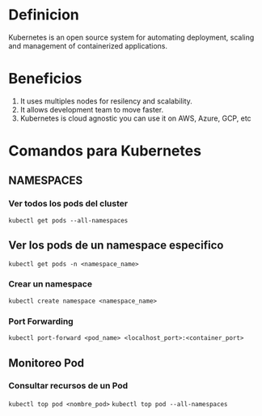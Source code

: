 # Definicion
Kubernetes is an open source system for automating deployment, scaling and management of containerized applications.
# Beneficios
1. It uses multiples nodes for resilency and scalability.
2. It allows development team to move faster.
3. Kubernetes is cloud agnostic you can use it on AWS, Azure, GCP, etc

# Comandos para Kubernetes
## NAMESPACES
### Ver todos los pods del cluster
`kubectl get pods --all-namespaces`
## Ver los pods de un namespace especifico
`kubectl get pods -n <namespace_name>`
### Crear un namespace
`kubectl create namespace <namespace_name>`

### Port Forwarding
 `kubectl port-forward <pod_name> <localhost_port>:<container_port>`
 
## Monitoreo Pod
### Consultar recursos de un Pod
 `kubectl top pod <nombre_pod>`
 `kubectl top pod --all-namespaces`
